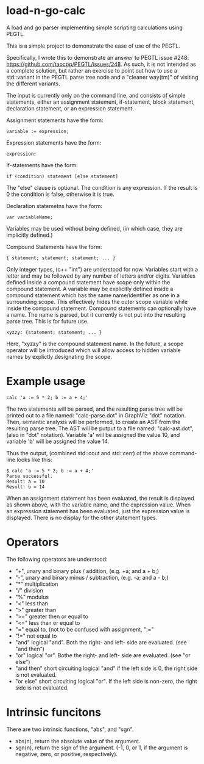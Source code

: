 # load-n-go-calc
A load and go parser implementing simple scripting calculations using PEGTL.

This is a simple project to demonstrate the ease of use of the PEGTL.

Specifically, I wrote this to demonstrate an answer to PEGTL issue #248: https://github.com/taocpp/PEGTL/issues/248.  As such, it is not intended as a
complete solution, but rather an exercise to point out how to use a
std::variant in the PEGTL parse tree node and a "cleaner way(tm)" of visiting
the different variants.

The input is currently only on the command line, and consists of simple
statements, either an assignment statement, if-statement, block statement,
declaration statement, or an expression statement.

Assignment statements have the form:

    variable := expression;

Expression statements have the form:

    expression;

If-statements have the form:

    if (condition) statement [else statement]

The "else" clause is optional.  The condition is any expression.  If the result is 0 the condition is false, otherwise it is true.

Declaration statemetns have the form:

    var variableName;

Variables may be used without being defined, (in which case, they are implicitly defined.)
    
Compound Statements have the form:

    { statement; statement; statement; ... }

Only integer types, (c++ "int") are understood for now.  Variables start with a letter and may be followed by any number of letters and/or digits.
Variables defined inside a compound statement have scope only within the compound statement.  A variable may be explicitly defined inside a compound statement which has the same name/identifier as one in a surrounding scope.  This effectively hides the outer scope variable while inside the compound statement.
Compound statements can optionally have a name.  The name is parsed, but it currently is not put into the resulting parse tree.  This is for future use.

    xyzzy: {statement; statement; ... }

Here, "xyzzy" is the compound statement name.  In the future, a scope operator will be introduced which will allow access to hidden variable names by explictly designating the scope.


# Example usage

    calc 'a := 5 * 2; b := a + 4;'

The two statements will be parsed, and the resulting parse tree will be printed out to a file named: "calc-parse.dot" in GraphViz "dot" notation.
Then, semantic analysis will be performed, to create an AST from the resulting parse tree.
The AST will be putput to a file named: "calc-ast.dot", (also in "dot" notation).
Variable 'a' will be assigned the value 10, and variable 'b' will be assigned the value 14.


Thus the output, (combined std::cout and std::cerr) of the above command-line looks like this:

    $ calc 'a := 5 * 2; b := a + 4;'
    Parse successful.
    Result: a = 10
    Result: b = 14

When an assignment statement has been evaluated, the result is displayed as shown above, with the variable name, and the expression value.
When an expression statement has been evaluated, just the expression value is displayed.
There is no display for the other statement types.

# Operators

The following operators are understood:
* "+", unary and binary plus / addition, (e.g. +a; and a + b;)
* "-", unary and binary minus / subtraction, (e.g. -a; and a - b;)
* "*" multiplication
* "/" division
* "%" modulus
* "<" less than
* ">" greater than
* ">=" greater then or equal to
* "<=" less than or equal to
* "=" equal to, (not to be confused with assignment, ":="
* "!=" not equal to
* "and" logical "and".  Both the right- and left- side are evaluated. (see "and then")
* "or" logical "or".  Bothe the right- and left- side are evaluated. (see "or else")
* "and then" short circuiting logical "and" if the left side is 0, the right side is not evaluated.
* "or else" short circuiting logical "or".  If the left side is non-zero, the right side is not evaluated.

# Intrinsic funcitons

There are two intrinsic functions, "abs", and "sgn".

* abs(n), return the absolute value of the argument.
* sgn(n), return the sign of the argument.  (-1, 0, or 1, if the argument is negative, zero, or positive, respectively).
